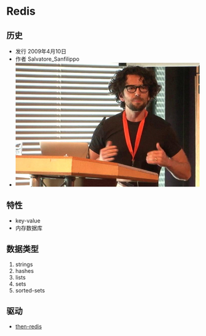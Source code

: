 # Redis

## 历史
* 发行 2009年4月10日
* 作者 Salvatore_Sanfilippo
* ![](https://github.com/mingchaoyan/MyUsedDatabases/blob/master/Redis/Salvatore_Sanfilippo.jpg)

## 特性
* key-value
* 内存数据库

## 数据类型
1. strings
2. hashes
3. lists
4. sets
5. sorted-sets

## 驱动
* [then-redis](https://github.com/mjackson/then-redis)
